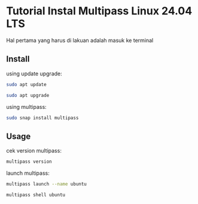 # Tutorial Instal Multipass Linux 24.04 LTS

Hal pertama yang harus di lakuan adalah masuk ke terminal

## Install

using update upgrade:
 
```bash
sudo apt update
```
```bash
sudo apt upgrade
```

using multipass:

```bash
sudo snap install multipass
```

## Usage

cek version multipass:

```bash
multipass version
```

launch multipass:
```bash
multipass launch --name ubuntu
```
```bash
multipass shell ubuntu
```
